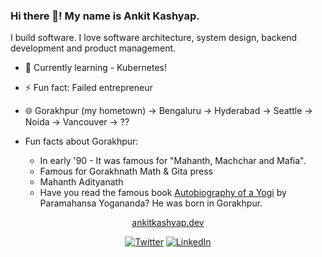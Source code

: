 ### Hi there 👋! My name is Ankit Kashyap. 

I build software. I love software architecture, system design, backend development and product management.
- 🌱 Currently learning - Kubernetes!
- ⚡ Fun fact: Failed entrepreneur
- 🌐 Gorakhpur (my hometown) -> Bengaluru -> Hyderabad -> Seattle -> Noida -> Vancouver -> ??

- Fun facts about Gorakhpur:
	- In early '90 - It was famous for "Mahanth, Machchar and Mafia".
	- Famous for Gorakhnath Math & Gita press
	- Mahanth Adityanath
	- Have you read the famous book <a href="https://en.wikipedia.org/wiki/Autobiography_of_a_Yogi">Autobiography of a Yogi</a> by Paramahansa Yogananda? He was born in Gorakhpur.

<p align="center">
	<a href="https://ankitkashyap.dev">ankitkashyap.dev</a>
</p>
<p align="center">
	<a href="https://twitter.com/ankitwww"><img src="https://img.shields.io/twitter/follow/ankitwww?label=Twitter&style=social" alt="Twitter"></a>
	<a href="https://www.linkedin.com/in/tekpill"><img src="https://img.shields.io/badge/LinkedIn--_.svg?style=social&logo=linkedin" alt="LinkedIn"></a>
</p>

